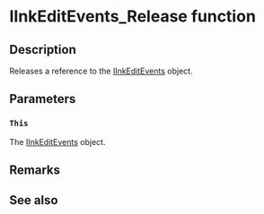 # IInkEditEvents_Release function

## Description

Releases a reference to the [IInkEditEvents](https://learn.microsoft.com/windows/win32/api/inked/nn-inked-_iinkeditevents) object.

## Parameters

### `This`

The [IInkEditEvents](https://learn.microsoft.com/windows/win32/api/inked/nn-inked-_iinkeditevents) object.

## Remarks

## See also